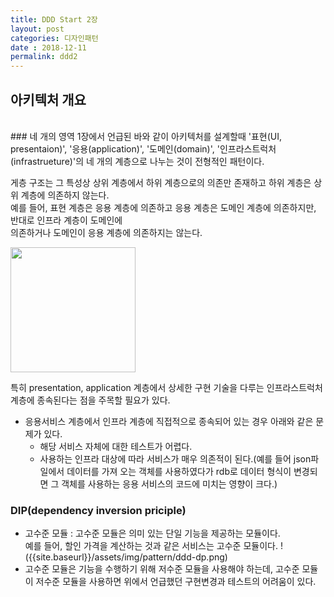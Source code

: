 ```yaml
---
title: DDD Start 2장
layout: post
categories: 디자인패턴
date : 2018-12-11
permalink: ddd2
---
```


## 아키텍처 개요  
<br>
### 네 개의 영역
1장에서 언급된 바와 같이 아키텍처를 설계할때 '표현(UI, presentaion)', '응용(application)', '도메인(domain)', '인프라스트럭처(infrastrueture)'의 네 개의 계층으로 나누는 것이 전형적인 패턴이다.

게층 구조는 그 특성상 상위 계층에서 하위 계층으로의 의존만 존재하고 하위 계층은 상위 계층에 의존하지 않는다.  
예를 들어, 표현 계층은 응용 계층에 의존하고 응용 계층은 도메인 계층에 의존하지만, 반대로 인프라 계층이 도메인에  
의존하거나 도메인이 응용 계층에 의존하지는 않는다.

<img src="{{site.baseurl}}/assets/img/pattern/ddd-layer.png" width="200">  

특히 presentation, application 계층에서 상세한 구현 기술을 다루는 인프라스트럭처 계층에 종속된다는 점을 주목할 필요가 있다.  

* 응용서비스 계층에서 인프라 계층에 직접적으로 종속되어 있는 경우 아래와 같은 문제가 있다.
  * 해당 서비스 자체에 대한 테스트가 어렵다.
  * 사용하는 인프라 대상에 따라 서비스가 매우 의존적이 된다.(예를 들어 json파일에서 데이터를 가져 오는 객체를 사용하였다가
    rdb로 데이터 형식이 변경되면 그 객체를 사용하는 응용 서비스의 코드에 미치는 영향이 크다.)

### DIP(dependency inversion priciple)
* 고수준 모듈 : 고수준 모듈은 의미 있는 단일 기능을 제공하는 모듈이다.  
  예를 들어, 할인 가격을 계산하는 것과 같은 서비스는 고수준 모듈이다.
  !({{site.baseurl}}/assets/img/pattern/ddd-dp.png)
* 고수준 모듈은 기능을 수행하기 위해 저수준 모듈을 사용해야 하는데, 고수준 모듈이 저수준 모듈을 사용하면
  위에서 언급했던 구현변경과 테스트의 어려움이 있다.
